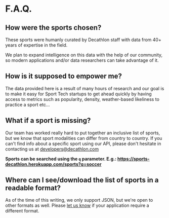 # F.A.Q.

## How were the sports chosen?

These sports were humanly curated by Decathlon staff with data from 40+ years of
expertise in the field.

We plan to expand intelligence on this data with the help of our community, so modern applications and/or data
researchers can take advantage of it.

## How is it supposed to empower me?

The data provided here is a result of many hours of research and our goal is to
make it easy for Sport Tech startups to get ahead quickly by having access to metrics
such as popularity, density, weather-based likeliness to practice a sport etc...

## What if a sport is missing?

Our team has worked really hard to put together an inclusive list of sports, but
we know that sport modalities can differ from country to country.
If you can't find info about a specific sport using our API, please don't
hesitate in contacting us at
[developers@decathlon.com](mailto:developers@decathlon.com)

**Sports can be searched using the `q` parameter. E.g.: https://sports-decathlon.herokuapp.com/sports?q=soccer**

## Where can I see/download the list of sports in a readable format?

As of the time of this writing, we only support JSON, but we're open to other
formats as well. Please [let us know](mailto:developers@decathlon.com) if your
application require a different format.
